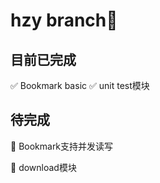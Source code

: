 # hzy branch:rocket:



## 目前已完成

:white_check_mark:	Bookmark basic 
:white_check_mark:    unit test模块


## 待完成

:red_circle:	Bookmark支持并发读写

:red_circle:	download模块


